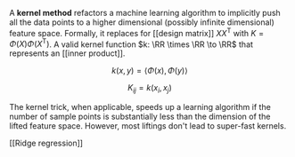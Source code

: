 A **kernel method** refactors a machine learning algorithm to implicitly push all the data points to a higher dimensional (possibly infinite dimensional) feature space. Formally, it replaces for [[design matrix]] $XX^\mathsf{T}$ with $K = \Phi(X)\Phi(X^\mathsf{T})$. A valid kernel function $k: \RR \times \RR \to \RR$ that represents an [[inner product]].

$$
k(x, y) = \langle \Phi(x), \Phi(y) \rangle
$$

$$
K_{ij} = k(x_i, x_j)
$$

The kernel trick, when applicable, speeds up a learning algorithm if the number of sample points is substantially less than the dimension of the lifted feature space. However, most liftings don't lead to super-fast kernels.

[[Ridge regression]]